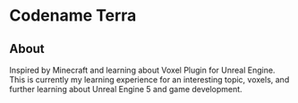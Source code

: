 
# Codename Terra

## About

Inspired by Minecraft and learning about Voxel Plugin for Unreal Engine. This is currently 
my learning experience for an interesting topic, voxels, and further learning about Unreal 
Engine 5 and game development.